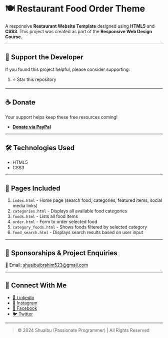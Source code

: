 # 🍽️ Restaurant Food Order Theme

A responsive **Restaurant Website Template** designed using **HTML5** and **CSS3**. This project was created as part of the **Responsive Web Design Course**.

---

## 💖 Support the Developer

If you found this project helpful, please consider supporting:

1. ⭐ Star this repository

---

## ☕ Donate

Your support helps keep these free resources coming!

- **[Donate via PayPal]()**

---

## 🛠️ Technologies Used

- HTML5  
- CSS3

---

## 📄 Pages Included

1. `index.html` - Home page (search food, categories, featured items, social media links)
2. `categories.html` - Displays all available food categories
3. `foods.html` - Lists all food items
4. `order.html` - Form to order selected food
5. `category_foods.html` - Shows foods filtered by selected category
6. `food_search.html` - Displays search results based on user input

---

## 🤝 Sponsorships & Project Enquiries

📧 Email: [shuaibuibrahim523@gmail.com](mailto:shuaibuibrahim523@gmail.com)

---

## 🔗 Connect With Me

- [💼 LinkedIn](https://www.linkedin.com/in/#)
- [📸 Instagram](https://www.instagram.com/#")
- [📘 Facebook](https://www.facebook.com/#")
- [🐦 Twitter](https://www.twitter.com/#")

---

> © 2024 Shuaibu (Passionate Programmer) | All Rights Reserved

